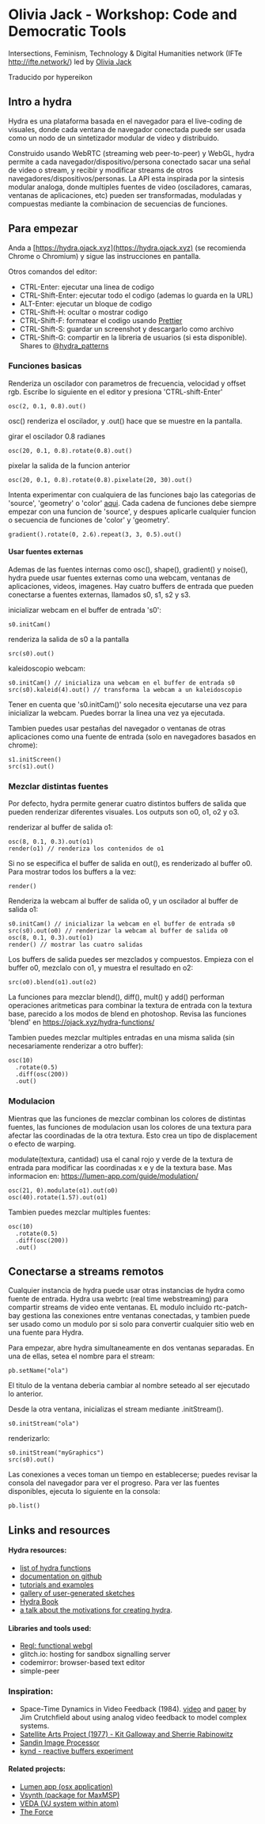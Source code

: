 # Olivia Jack - Workshop: Code and Democratic Tools
Intersections, Feminism, Technology & Digital Humanities network (IFTe http://ifte.network/) led by [Olivia Jack](https://ojack.xyz)

Traducido por hypereikon
## Intro a hydra
Hydra es una plataforma basada en el navegador para el live-coding de visuales, donde cada ventana de navegador conectada puede ser usada como un nodo de un sintetizador modular de video y distribuido.

Construido usando WebRTC (streaming web peer-to-peer) y WebGL, hydra permite a cada navegador/dispositivo/persona conectado sacar una señal de video o stream, y recibir y modificar streams de otros navegadores/dispositivos/personas. La API esta inspirada por la sintesis modular analoga, donde multiples fuentes de video (osciladores, camaras, ventanas de aplicaciones, etc) pueden ser transformadas, moduladas y compuestas mediante la combinacion de secuencias de funciones.
## Para empezar
Anda a [https://hydra.ojack.xyz](https://hydra.ojack.xyz) (se recomienda Chrome o Chromium) y sigue las instrucciones en pantalla.

Otros comandos del editor:
* CTRL-Enter: ejecutar una linea de codigo
* CTRL-Shift-Enter: ejecutar todo el codigo (ademas lo guarda en la URL)
* ALT-Enter: ejecutar un bloque de codigo
* CTRL-Shift-H: ocultar o mostrar codigo
* CTRL-Shift-F: formatear el codigo usando [Prettier](https://prettier.io/)
* CTRL-Shift-S: guardar un screenshot y descargarlo como archivo
* CTRL-Shift-G: compartir en la libreria de usuarios (si esta disponible). Shares to [@hydra_patterns](https://twitter.com/hydra_patterns)
### Funciones basicas
Renderiza un oscilador con parametros de frecuencia, velocidad y offset rgb. Escribe lo siguiente en el editor y presiona 'CTRL-shift-Enter'
```
osc(2, 0.1, 0.8).out()
```
osc() renderiza el oscilador, y .out() hace que se muestre en la pantalla.

girar el oscilador 0.8 radianes
```
osc(20, 0.1, 0.8).rotate(0.8).out()
```
pixelar la salida de la funcion anterior
```
osc(20, 0.1, 0.8).rotate(0.8).pixelate(20, 30).out()
```
Intenta experimentar con cualquiera de las funciones bajo las categorias de 'source', 'geometry' o 'color' [aqui](https://ojack.xyz/hydra-functions/).
Cada cadena de funciones debe siempre empezar con una funcion de 'source', y despues aplicarle cualquier funcion o secuencia de funciones de 'color' y 'geometry'.
```
gradient().rotate(0, 2.6).repeat(3, 3, 0.5).out()
```
#### Usar fuentes externas
Ademas de las fuentes internas como osc(), shape(), gradient() y noise(), hydra puede usar fuentes externas como una webcam, ventanas de aplicaciones, videos, imagenes.
Hay cuatro buffers de entrada que pueden conectarse a fuentes externas, llamados s0, s1, s2 y s3.

inicializar webcam en el buffer de entrada 's0':
```
s0.initCam() 
```
renderiza la salida de s0 a la pantalla
```
src(s0).out()
```
kaleidoscopio webcam:
```
s0.initCam() // inicializa una webcam en el buffer de entrada s0
src(s0).kaleid(4).out() // transforma la webcam a un kaleidoscopio
```
Tener en cuenta que 's0.initCam()' solo necesita ejecutarse una vez para inicializar la webcam. Puedes borrar la linea una vez ya ejecutada.

Tambien puedes usar pestañas del navegador o ventanas de otras aplicaciones como una fuente de entrada (solo en navegadores basados en chrome):
```
s1.initScreen()
src(s1).out()
```
### Mezclar distintas fuentes
Por defecto, hydra permite generar cuatro distintos buffers de salida que pueden renderizar diferentes visuales. Los outputs son o0, o1, o2 y o3.

renderizar al buffer de salida o1:
```
osc(8, 0.1, 0.3).out(o1)
render(o1) // renderiza los contenidos de o1
```
Si no se especifica el buffer de salida en out(), es renderizado al buffer o0.
Para mostrar todos los buffers a la vez:
```
render()
```
Renderiza la webcam al buffer de salida o0, y un oscilador al buffer de salida o1:
```
s0.initCam() // inicializar la webcam en el buffer de entrada s0
src(s0).out(o0) // renderizar la webcam al buffer de salida o0
osc(8, 0.1, 0.3).out(o1)
render() // mostrar las cuatro salidas
```
Los buffers de salida puedes ser mezclados y compuestos.
Empieza con el buffer o0, mezclalo con o1, y muestra el resultado en o2:
```
src(o0).blend(o1).out(o2)
```
La funciones para mezclar blend(), diff(), mult() y add() performan operaciones aritmeticas para combinar la textura de entrada con la textura base, parecido a los modos de blend en photoshop. Revisa las funciones 'blend' en https://ojack.xyz/hydra-functions/

Tambien puedes mezclar multiples entradas en una misma salida (sin necesariamente renderizar a otro buffer):
```
osc(10)
  .rotate(0.5)
  .diff(osc(200))
  .out()
```
### Modulacion
Mientras que las funciones de mezclar combinan los colores de distintas fuentes, las funciones de modulacion usan los colores de una textura para afectar las coordinadas de la otra textura.
Esto crea un tipo de displacement o efecto de warping.

modulate(textura, cantidad) usa el canal rojo y verde de la textura de entrada para modificar las coordinadas x e y de la textura base. Mas informacion en: https://lumen-app.com/guide/modulation/
```
osc(21, 0).modulate(o1).out(o0)
osc(40).rotate(1.57).out(o1)
```
Tambien puedes mezclar multiples fuentes:
```
osc(10)
  .rotate(0.5)
  .diff(osc(200))
  .out()
```
## Conectarse a streams remotos
Cualquier instancia de hydra puede usar otras instancias de hydra como fuente de entrada. Hydra usa webrtc (real time webstreaming) para compartir streams de video ente ventanas. EL modulo incluido rtc-patch-bay gestiona las conexiones entre ventanas conectadas, y tambien puede ser usado como un modulo por si solo para convertir cualquier sitio web en una fuente para Hydra.

Para empezar, abre hydra simultaneamente en dos ventanas separadas.
En una de ellas, setea el nombre para el stream:
```
pb.setName("ola")
```
El titulo de la ventana deberia cambiar al nombre seteado al ser ejecutado lo anterior.

Desde la otra ventana, inicializas el stream mediante .initStream().
```
s0.initStream("ola")
```
renderizarlo:
```
s0.initStream("myGraphics")
src(s0).out()
```
Las conexiones a veces toman un tiempo en establecerse; puedes revisar la consola del navegador para ver el progreso.
Para ver las fuentes disponibles, ejecuta lo siguiente en la consola:
```
pb.list()
```
## Links and resources
#### Hydra resources:
* [list of hydra functions](https://ojack.xyz/hydra-functions/)
* [documentation on github](https://github.com/ojack/hydra)
* [tutorials and examples](https://github.com/ojack/hydra/tree/master/examples)
* [gallery of user-generated sketches](https://twitter.com/hydra_patterns?lang=es)
* [Hydra Book](https://hydra-book.naotohieda.com/#/)
* [a talk about the motivations for creating hydra](https://www.youtube.com/watch?v=cw7tPDrFIQg).
 #### Libraries and tools used:
 * [Regl: functional webgl](http://regl.party/)
 * glitch.io: hosting for sandbox signalling server
 * codemirror: browser-based text editor
 * simple-peer
 ### Inspiration:
 * Space-Time Dynamics in Video Feedback (1984). [video](https://www.youtube.com/watch?v=B4Kn3djJMCE) and [paper](http://csc.ucdavis.edu/~cmg/papers/Crutchfield.PhysicaD1984.pdf) by Jim Crutchfield about using analog video feedback to model complex systems.
 * [Satellite Arts Project (1977) - Kit Galloway and Sherrie Rabinowitz](http://www.ecafe.com/getty/SA/)
 * [Sandin Image Processor](http://www.audiovisualizers.com/toolshak/vidsynth/sandin/sandin.htm)
 * [kynd - reactive buffers experiment](https://kynd.github.io/reactive_buffers_experiment/)
 #### Related projects:
 * [Lumen app (osx application)](https://lumen-app.com/)
 * [Vsynth (package for MaxMSP)](https://cycling74.com/forums/vsynth-package)
 * [VEDA (VJ system within atom)](https://veda.gl/)
 * [The Force](https://videodromm.com/The_Force/)

